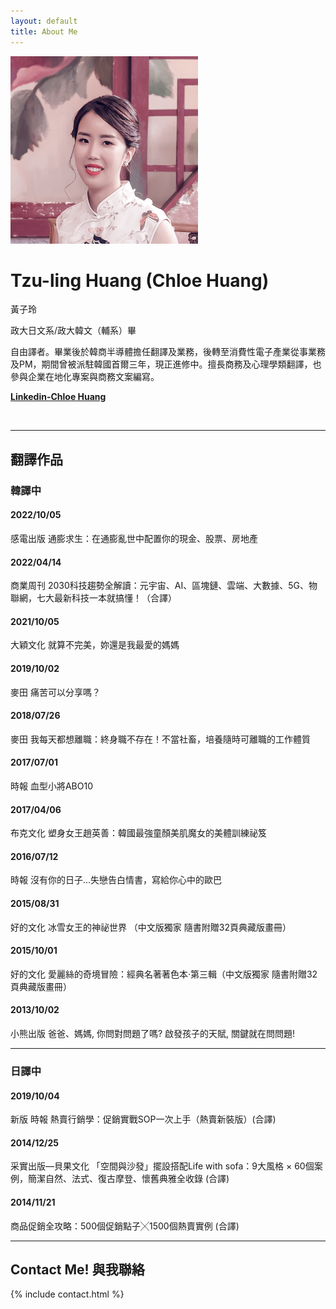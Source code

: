 ```yaml
---
layout: default
title: About Me
---
```


<img class="about" src="/assets/img/photo.png" />

# Tzu-ling Huang (Chloe Huang) 

黃子玲

政大日文系/政大韓文（輔系）畢 

自由譯者。畢業後於韓商半導體擔任翻譯及業務，後轉至消費性電子產業從事業務及PM，期間曾被派駐韓國首爾三年，現正進修中。擅長商務及心理學類翻譯，也參與企業在地化專案與商務文案編寫。

**[Linkedin-Chloe Huang](https://www.linkedin.com/in/chloe-huang900/)**

<br/>

---

## 翻譯作品

### 韓譯中

#### 2022/10/05
感電出版 通膨求生：在通膨亂世中配置你的現金、股票、房地產

#### 2022/04/14
商業周刊 2030科技趨勢全解讀：元宇宙、AI、區塊鏈、雲端、大數據、5G、物聯網，七大最新科技一本就搞懂！（合譯）

#### 2021/10/05
大穎文化 就算不完美，妳還是我最愛的媽媽

#### 2019/10/02 
麥田 痛苦可以分享嗎？

#### 2018/07/26 
麥田 我每天都想離職：終身職不存在！不當社畜，培養隨時可離職的工作體質

#### 2017/07/01 
時報 血型小將ABO10

#### 2017/04/06 
布克文化 塑身女王趙英善：韓國最強童顏美肌魔女的美體訓練祕笈

#### 2016/07/12 
時報 沒有你的日子…失戀告白情書，寫給你心中的歐巴

#### 2015/08/31 
好的文化 冰雪女王的神祕世界 （中文版獨家 隨書附贈32頁典藏版畫冊）

#### 2015/10/01 
好的文化 愛麗絲的奇境冒險：經典名著著色本‧第三輯（中文版獨家 隨書附贈32頁典藏版畫冊）

#### 2013/10/02 
小熊出版 爸爸、媽媽, 你問對問題了嗎? 啟發孩子的天賦, 關鍵就在問問題!


---

### 日譯中

#### 2019/10/04 
新版 時報 熱賣行銷學：促銷實戰SOP一次上手（熱賣新裝版）(合譯)

#### 2014/12/25 
采實出版—貝果文化 「空間與沙發」擺設搭配Life with sofa：9大風格 × 60個案例，簡潔自然、法式、復古摩登、懷舊典雅全收錄 (合譯)

#### 2014/11/21 
商品促銷全攻略：500個促銷點子╳1500個熱賣實例 (合譯)

---

## Contact Me! 與我聯絡

{% include contact.html %}
